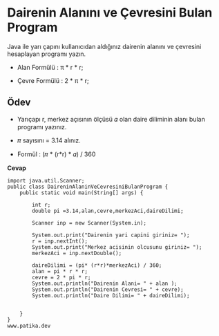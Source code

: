 # Dairenin Alanını ve Çevresini Bulan Program

Java ile yarı çapını kullanıcıdan aldığınız dairenin alanını ve çevresini hesaplayan programı yazın.

* Alan Formülü : π * r * r;

* Çevre Formülü : 2 * π * r;

## **Ödev**
* Yarıçapı r, merkez açısının ölçüsü 𝛼 olan daire diliminin alanı bulan programı yazınız.

* 𝜋 sayısını = 3.14 alınız.

* Formül : (𝜋 * (r*r) * 𝛼) / 360

**Cevap**

```
import java.util.Scanner;
public class DaireninAlaninVeCevresiniBulanProgram {
    public static void main(String[] args) {

        int r;
        double pi =3.14,alan,cevre,merkezAci,daireDilimi;

        Scanner inp = new Scanner(System.in);

        System.out.print("Dairenin yari capini giriniz= ");
        r = inp.nextInt();
        System.out.print("Merkez acisinin olcusunu giriniz= ");
        merkezAci = inp.nextDouble();

        daireDilimi = (pi* (r*r)*merkezAci) / 360;
        alan = pi * r * r;
        cevre = 2 * pi * r;
        System.out.println("Dairenin Alani= " + alan );
        System.out.println("Dairenin Cevresi= " + cevre);
        System.out.println("Daire Dilimi= " + daireDilimi);


    }
}
www.patika.dev

```
